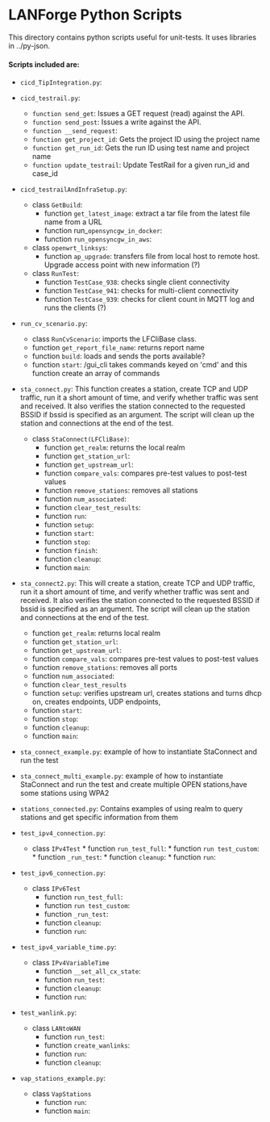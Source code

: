 # LANForge Python Scripts 
This directory contains python scripts useful for unit-tests.  It uses
libraries in ../py-json.

#### Scripts included are: 

* `cicd_TipIntegration.py`:

* `cicd_testrail.py`: 
  * `function send_get`: Issues a GET request (read) against the API.
  * `function send_post`: Issues a write against the API.
  * `function __send_request`: 
  * `function get_project_id`: Gets the project ID using the project name
  * `function get_run_id`: Gets the run ID using test name and project name
  * `function update_testrail`: Update TestRail for a given run_id and case_id

* `cicd_testrailAndInfraSetup.py`:
  * class `GetBuild`:
     * function `get_latest_image`: extract a tar file from the latest file name from a URL
     * function run_`opensyncgw_in_docker`:
     * function `run_opensyncgw_in_aws`:
  * class `openwrt_linksys`:
    * function `ap_upgrade`: transfers file from local host to remote host. Upgrade access point with new information (?)
  * class `RunTest`:
    * function `TestCase_938`: checks single client connectivity
    * function `TestCase_941`: checks for multi-client connectivity
    * function `TestCase_939`: checks for client count in MQTT log and runs the clients (?)

* `run_cv_scenario.py`:
   * class `RunCvScenario`: imports the LFCliBase class.
    * function `get_report_file_name`: returns report name
    * function `build`: loads and sends the ports available? 
    * function `start`: /gui_cli takes commands keyed on 'cmd' and this function create an array of commands
* `sta_connect.py`:  This function creates a station, create TCP and UDP traffic, run it a short amount of time,
  and verify whether traffic was sent and received.  It also verifies the station connected
  to the requested BSSID if bssid is specified as an argument.
  The script will clean up the station and connections at the end of the test.
    * class `StaConnect(LFCliBase)`:
        * function `get_realm`: returns the local realm
        * function `get_station_url`:
        * function `get_upstream_url`:
        * function `compare_vals`: compares pre-test values to post-test values
        * function `remove_stations`: removes all stations
        * function `num_associated`:
        * function `clear_test_results`:
        * function `run`: 
        * function `setup`:
        * function `start`:
        * function `stop`:
        * function `finish`:
        * function `cleanup`:
        * function `main`:
* `sta_connect2.py`: This will create a station, create TCP and UDP traffic, run it a short amount of time,
  and verify whether traffic was sent and received.  It also verifies the station connected
  to the requested BSSID if bssid is specified as an argument. The script will clean up the station and connections at the end of the test.
    * function `get_realm`: returns local realm
    * function `get_station_url`:
    * function `get_upstream_url`:
    * function `compare_vals`: compares pre-test values to post-test values
    * function `remove_stations`: removes all ports
    * function `num_associated`: 
    * function `clear_test_results`
    * function `setup`: verifies upstream url, creates stations and turns dhcp on, creates endpoints,
    UDP endpoints,  
    * function `start`: 
    * function `stop`:
    * function `cleanup`:
    * function `main`: 

* `sta_connect_example.py`: example of how to instantiate StaConnect and run the test

* `sta_connect_multi_example.py`: example of how to instantiate StaConnect and run the test and create multiple OPEN stations,have 
some stations using WPA2 

* `stations_connected.py`: Contains examples of using realm to query stations and get specific information from them

* `test_ipv4_connection.py`:
  * class `IPv4Test`
        * function `run_test_full`:
        * function `run test_custom`:
        * function `_run_test`:
        * function `cleanup`: 
        * function `run`:

* `test_ipv6_connection.py`:
     * class `IPv6Test`
        * function `run_test_full`:
        * function `run test_custom`:
        * function `_run_test`:
        * function `cleanup`: 
        * function `run`:

* `test_ipv4_variable_time.py`:
     * class `IPv4VariableTime`
        * function `__set_all_cx_state`:
        * function `run_test`:
        * function `cleanup`:
        * function `run`:

* `test_wanlink.py`:
   * class `LANtoWAN`
      * function `run_test`:
      * function `create_wanlinks`:
      * function `run`:
      * function `cleanup`:

* `vap_stations_example.py`:
    * class `VapStations`
      * function `run`:
      * function `main`:



